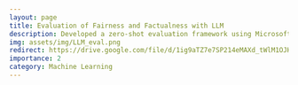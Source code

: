 ```yaml
---
layout: page
title: Evaluation of Fairness and Factualness with LLM
description: Developed a zero-shot evaluation framework using Microsoft Phi-2 and Mistral-7B, incorporating GPT-generated evidence and chain-of-thought reasoning to assess fairness and factuality in textual claims, achieving a 76% accuracy rate.
img: assets/img/LLM_eval.png
redirect: https://drive.google.com/file/d/1ig9aTZ7e7SP214eMAXd_tWlM1OJHksFk/view?usp=sharing
importance: 2
category: Machine Learning
---
```

